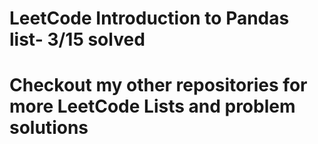 <h1> LeetCode Introduction to Pandas list- 3/15 solved</h1>
<h1> Checkout my other repositories for more LeetCode Lists and problem solutions</h1>
